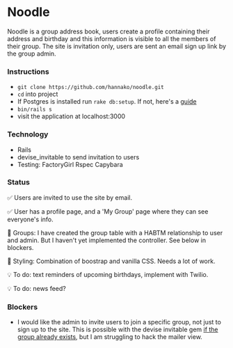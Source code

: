 # Noodle

Noodle is a group address book, users create a profile containing their address and birthday and this information is visible to all the members of their group. The site is invitation only, users are sent an email sign up link by the group admin.

### Instructions
* `git clone https://github.com/hannako/noodle.git`
* `cd` into project
* If Postgres is installed run `rake db:setup`. If not, here's a [guide](https://launchschool.com/blog/how-to-install-postgresql-on-a-mac)
* `bin/rails s`
* visit the application at localhost:3000

### Technology
* Rails
* devise_invitable to send invitation to users
* Testing: FactoryGirl Rspec Capybara

### Status
:white_check_mark: Users are invited to use the site by email.

:white_check_mark: User has a profile page, and a 'My Group' page where they can see everyone's info.

:construction: Groups: I have created the group table with a HABTM relationship to user and admin. But I haven't yet implemented the controller. See below in blockers.

:construction: Styling: Combination of boostrap and vanilla CSS. Needs a lot of work.

:bulb: To do: text reminders of upcoming birthdays, implement with Twilio.

:bulb: To do: news feed?

### Blockers
* I would like the admin to invite users to join a specific group, not just to sign up to the site. This is possible with the devise invitable gem [if the group already exists](https://github.com/scambra/devise_invitable/issues/686), but I am struggling to hack the mailer view.

